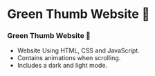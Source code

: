 # Green Thumb Website 🎍 
### Green Thumb Website 🎍

- Website Using HTML, CSS and JavaScript.
- Contains animations when scrolling.
- Includes a dark and light mode.
